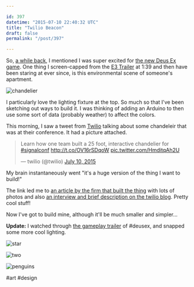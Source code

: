 ```yaml
---

id: 397
datetime: "2015-07-10 22:40:32 UTC"
title: "Twilio Beacon"
draft: false
permalink: "/post/397"

---
```


So, [a while back](https://writing.natwelch.com/post/100), I mentioned I was super excited for [the new Deus Ex game](https://en.wikipedia.org/wiki/Deus_Ex:_Mankind_Divided). One thing I screen-capped from the [E3 Trailer](https://www.youtube.com/watch?v=LdVexfTfevU) at 1:39 and then have been staring at ever since, is this environmental scene of someone's apartment.

![chandelier](http://cl.ly/bvoi/d)

I particularly love the lighting fixture at the top. So much so that I've been sketching out ways to build it. I was thinking of adding an Arduino to then use some sort of data (probably weather) to affect the colors.

This morning, I saw a tweet from [Twilio](https://www.twilio.com/) talking about some chandeleir that was at their conference. It had a picture attached.

<blockquote class="twitter-tweet" lang="en"><p lang="en" dir="ltr">Learn how one team built a 25 foot, interactive chandelier for <a href="https://twitter.com/hashtag/signalconf?src=hash">#signalconf</a> <a href="http://t.co/OV16rSDqoW">http://t.co/OV16rSDqoW</a> <a href="http://t.co/HmditqAh2U">pic.twitter.com/HmditqAh2U</a></p>&mdash; twilio (@twilio) <a href="https://twitter.com/twilio/status/619530523321327616">July 10, 2015</a></blockquote>

My brain instantaneously went "it's a huge version of the thing I want to build!"

The link led me to [an article by the firm that built the thing](https://web.archive.org/web/20150726030900/http://work.gmunk.com:80/Twilio-Beacon) with lots of photos and also [an interview and brief description on the twilio blog](https://www.twilio.com/blog/2015/07/building-beacon-how-one-team-built-a-25-foot-interactive-chandelier-at-signal.html). Pretty cool stuff!

Now I've got to build mine, although it'll be much smaller and simpler...

**Update:** I watched through [the gameplay trailer](https://www.youtube.com/watch?v=jh-iX2bxOjI) of #deusex, and snapped some more cool lighting.

![star](http://cl.ly/bw08/d)

![two](http://cl.ly/bvqK/d)

![penguins](http://cl.ly/bvcq/d)

#art #design

